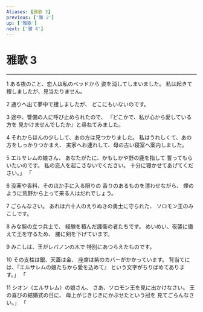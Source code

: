 ```yaml
---
Aliases: [雅歌 3]
previous: ['雅 2']
up: ['雅歌']
next: ['雅 4']
---
```

# 雅歌 3

***




1 
ある夜のこと、恋人は私のベッドから 姿を消してしまいました。 私は起きて捜しましたが、見当たりません。 



2 
通りへ出て夢中で捜しましたが、 どこにもいないのです。 



3 
途中、警備の人に呼び止められたので、 『どこかで、私が心から愛している方を 見かけませんでしたか』と尋ねてみました。 



4 
それからほんの少しして、あの方は見つかりました。 私はうれしくて、あの方をしっかりつかまえ、 実家へお連れして、母の古い寝室へ案内しました。 



5 
エルサレムの娘さん、 あなたがたに、かもしかや野の鹿を指して 誓ってもらいたいのです。 私の恋人を起こさないでください。 十分に寝かせてあげてください。」 「 



6 
没薬や香料、そのほか手に入る限りの 香りのあるものを漂わせながら、 煙のように荒野から上って来る人はだれでしょう。 



7 
ごらんなさい。 あれは六十人のえりぬきの勇士に守られた、 ソロモン王のみこしです。 



8 
みな腕の立つ兵士で、 経験を積んだ護衛の者たちです。 めいめい、夜襲に備えて王を守るため、 腰に剣を下げています。 



9 
みこしは、王がレバノンの木で 特別にあつらえたものです。 



10 
その支柱は銀、天蓋は金、 座席は紫のカバーがかかっています。 背当てには、『エルサレムの娘たちから愛を込めて』 という文字がちりばめてあります。」 「 



11 
シオン（エルサレム）の娘さん、 さあ、ソロモン王を見に出かけなさい。 王の喜びの結婚式の日に、 母上がじきじきにかぶせたという冠を 見てごらんなさい。」 「
